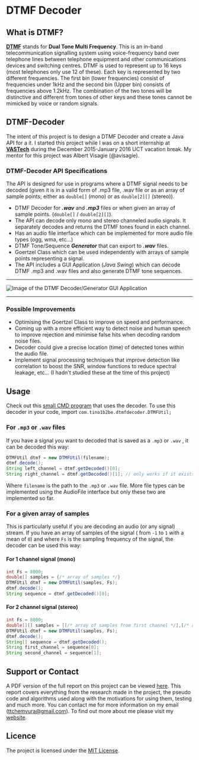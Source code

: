 # DTMF Decoder

## What is DTMF?
**[DTMF](https://en.wikipedia.org/wiki/Dual-tone_multi-frequency_signaling)** stands for **Dual Tone Multi Frequency**. This is an in-band telecommunication signalling system using voice-frequency band over telephone lines between telephone equipment and other communications devices and switching centres. DTMF is used to represent up to 16 keys (most telephones only use 12 of these). Each key is represented by two different frequencies. The first bin (lower frequencies) consist of frequencies under 1kHz and the second bin (Upper bin) consists of frequencies above 1.2kHz. The combination of the two tones will be distinctive and different from tones of other keys and these tones cannot be mimicked by voice or random signals.

## DTMF-Decoder
The intent of this project is to design a DTMF Decoder and create a Java API for a it. I started this project while I was on a short internship at **[VASTech](http://www.vastech.co.za/)** during the December 2015-January 2016 UCT vacation break. My mentor for this project was Albert Visagie (@avisagie).

### DTMF-Decoder API Specifications
The API is designed for use in programs where a DTMF signal needs to be decoded (given it is in a valid form of .mp3 file, .wav file or as an array of sample points; either as `double[]` (mono) or as `double[2][]` (stereo)).

* DTMF Decoder for **_.wav_** and **_.mp3_** files or when given an array of sample points. (`double[]` / `double[2][]`).
* The API can decode only mono and stereo channeled audio signals. It separately decodes and returns the DTMF tones found in each channel.
* Has an audio file interface which can be implemented for more audio file types (ogg, wma, etc...)
* DTMF Tone/Sequence **_Generator_** that can export to **_.wav_** files.
* Goertzel Class which can be used independently with arrays of sample points representing a signal.
* The API includes a GUI Application (_Java Swing_) which can decode DTMF .mp3 and .wav files and also generate DTMF tone sequences. 

***

![Image of the DTMF Decoder/Generator GUI Application](https://github.com/tino1b2be/DTMF-Decoder/raw/master/media/decoder.png)

***

### Possible Improvements
* Optimising the Goertzel Class to improve on speed and performance.
* Coming up with a more efficient way to detect noise and human speech to improve rejection and minimise false hits when decoding random noise files.
* Decoder could give a precise location (time) of detected tones within the audio file.
* Implement signal processing techniques that improve detection like correlation to boost the SNR, window functions to reduce spectral leakage, etc... (I hadn't studied these at the time of this project)

## Usage
Check out this [small CMD program](https://github.com/tino1b2be/DTMF-Decoder/blob/master/source/com/tino1b2be/cmdprograms/DTMFDecoder.java) that uses the decoder.
To use this decoder in your code, import `com.tino1b2be.dtmfdecoder.DTMFUtil;`

### For `.mp3` or `.wav` files

If you have a signal you want to decoded that is saved as a `.mp3` or `.wav` , it can be decoded this way:

```java
DTMFUtil dtmf = new DTMFUtil(filename);
dtmf.decode();
String left_channel = dtmf.getDecoded()[0];
String right_channel = dtmf.getDecoded()[1]; // only works if it exists else it throws an indexing error
```

Where `filename` is the path to the `.mp3` or `.wav` file. More file types can be implemented using the AudioFile interface but only these two are implemented so far.

### For a given array of samples

This is particularly useful if you are decoding an audio (or any signal) stream. If you have an array of samples of the signal ( from `-1` to `1` with a mean of `0`) and where `Fs` is the sampling frequency of the signal, the decoder can be used this way:

#### For 1 channel signal (mono)
```java
int Fs = 8000;
double[] samples = {/* array of samples */}
DTMFUtil dtmf = new DTMFUtil(samples, Fs);
dtmf.decode();
String sequence = dtmf.getDecoded()[0];
```

#### For 2 channel signal (stereo)
```java
int Fs = 8000;
double[][] samples = [[/* array of samples from first channel */],[/* array of samples from second channel */]]
DTMFUtil dtmf = new DTMFUtil(samples, Fs);
dtmf.decode();
String[] sequence = dtmf.getDecoded();
String first_channel = sequence[0];
String second_channel = sequence[1];
```

## Support or Contact
A PDF version of the full report on this project can be viewed [here](https://github.com/tino1b2be/DTMF-Decoder/blob/master/Documentation/DTMF%20Decoder%20Report.pdf). This report covers everything from the research made in the project, the pseudo code and algorithms used along with the motivations for using them, testing and much more. You can contact me for more information on my email (ttchemvura@gmail.com). To find out more about me please visit my [website](http://tino1b2be.com).

## Licence
The project is licensed under the [MIT License](https://github.com/tino1b2be/DTMF-Decoder/raw/master/LICENSE).
